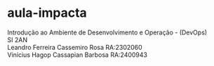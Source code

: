 # aula-impacta
Introdução ao Ambiente de Desenvolvimento e Operação - (DevOps)<br/>
SI 2AN<br/>
Leandro Ferreira Cassemiro Rosa RA:2302060<br/>
Vinícius Hagop Cassapian Barbosa RA:2400943<br/>
